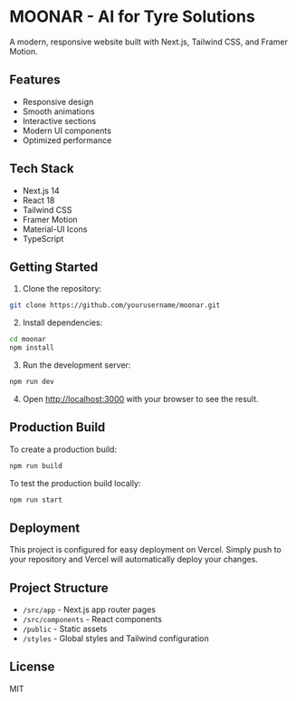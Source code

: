 # MOONAR - AI for Tyre Solutions

A modern, responsive website built with Next.js, Tailwind CSS, and Framer Motion.

## Features

- Responsive design
- Smooth animations
- Interactive sections
- Modern UI components
- Optimized performance

## Tech Stack

- Next.js 14
- React 18
- Tailwind CSS
- Framer Motion
- Material-UI Icons
- TypeScript

## Getting Started

1. Clone the repository:
```bash
git clone https://github.com/yourusername/moonar.git
```

2. Install dependencies:
```bash
cd moonar
npm install
```

3. Run the development server:
```bash
npm run dev
```

4. Open [http://localhost:3000](http://localhost:3000) with your browser to see the result.

## Production Build

To create a production build:

```bash
npm run build
```

To test the production build locally:

```bash
npm run start
```

## Deployment

This project is configured for easy deployment on Vercel. Simply push to your repository and Vercel will automatically deploy your changes.

## Project Structure

- `/src/app` - Next.js app router pages
- `/src/components` - React components
- `/public` - Static assets
- `/styles` - Global styles and Tailwind configuration

## License

MIT

